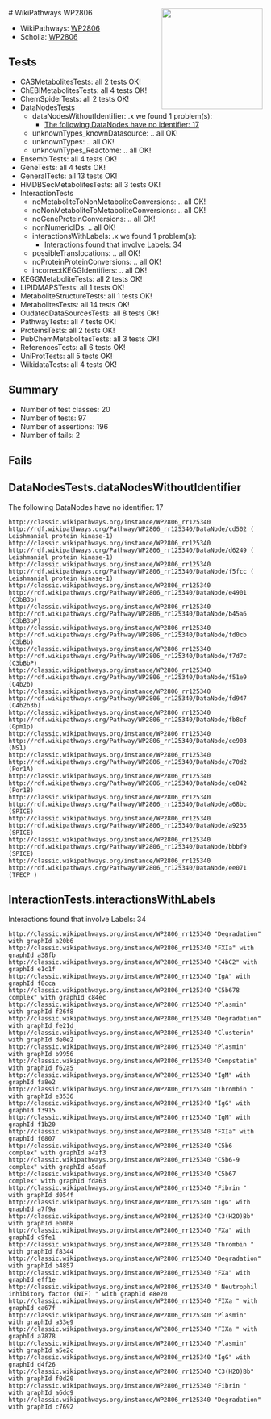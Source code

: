 <img style="float: right; width: 200px" src="https://upload.wikimedia.org/wikipedia/commons/thumb/8/83/Wplogo_with_text_500.png/640px-Wplogo_with_text_500.png" />
# WikiPathways WP2806

* WikiPathways: [WP2806](https://wikipathways.org/pathways/WP2806)
* Scholia: [WP2806](https://scholia.toolforge.org/wikipathways/WP2806)
## Tests
* CASMetabolitesTests: all 2 tests OK!
* ChEBIMetabolitesTests: all 4 tests OK!
* ChemSpiderTests: all 2 tests OK!
* DataNodesTests
    * dataNodesWithoutIdentifier: .x we found 1 problem(s):
        * [The following DataNodes have no identifier: 17](#8792c497)
    * unknownTypes_knownDatasource: .. all OK!
    * unknownTypes: .. all OK!
    * unknownTypes_Reactome: .. all OK!
* EnsemblTests: all 4 tests OK!
* GeneTests: all 4 tests OK!
* GeneralTests: all 13 tests OK!
* HMDBSecMetabolitesTests: all 3 tests OK!
* InteractionTests
    * noMetaboliteToNonMetaboliteConversions: .. all OK!
    * noNonMetaboliteToMetaboliteConversions: .. all OK!
    * noGeneProteinConversions: .. all OK!
    * nonNumericIDs: .. all OK!
    * interactionsWithLabels: .x we found 1 problem(s):
        * [Interactions found that involve Labels: 34](#fe97a8fa)
    * possibleTranslocations: .. all OK!
    * noProteinProteinConversions: .. all OK!
    * incorrectKEGGIdentifiers: .. all OK!
* KEGGMetaboliteTests: all 2 tests OK!
* LIPIDMAPSTests: all 1 tests OK!
* MetaboliteStructureTests: all 1 tests OK!
* MetabolitesTests: all 14 tests OK!
* OudatedDataSourcesTests: all 8 tests OK!
* PathwayTests: all 7 tests OK!
* ProteinsTests: all 2 tests OK!
* PubChemMetabolitesTests: all 3 tests OK!
* ReferencesTests: all 6 tests OK!
* UniProtTests: all 5 tests OK!
* WikidataTests: all 4 tests OK!


## Summary

* Number of test classes: 20
* Number of tests: 97
* Number of assertions: 196
* Number of fails: 2

## Fails

<a name="8792c497" />

## DataNodesTests.dataNodesWithoutIdentifier

The following DataNodes have no identifier: 17
```
http://classic.wikipathways.org/instance/WP2806_rr125340 http://rdf.wikipathways.org/Pathway/WP2806_rr125340/DataNode/cd502 ( Leishmanial protein kinase-1)
http://classic.wikipathways.org/instance/WP2806_rr125340 http://rdf.wikipathways.org/Pathway/WP2806_rr125340/DataNode/d6249 ( Leishmanial protein kinase-1)
http://classic.wikipathways.org/instance/WP2806_rr125340 http://rdf.wikipathways.org/Pathway/WP2806_rr125340/DataNode/f5fcc ( Leishmanial protein kinase-1)
http://classic.wikipathways.org/instance/WP2806_rr125340 http://rdf.wikipathways.org/Pathway/WP2806_rr125340/DataNode/e4901 (C3bB3b)
http://classic.wikipathways.org/instance/WP2806_rr125340 http://rdf.wikipathways.org/Pathway/WP2806_rr125340/DataNode/b45a6 (C3bB3bP)
http://classic.wikipathways.org/instance/WP2806_rr125340 http://rdf.wikipathways.org/Pathway/WP2806_rr125340/DataNode/fd0cb (C3bBb)
http://classic.wikipathways.org/instance/WP2806_rr125340 http://rdf.wikipathways.org/Pathway/WP2806_rr125340/DataNode/f7d7c (C3bBbP)
http://classic.wikipathways.org/instance/WP2806_rr125340 http://rdf.wikipathways.org/Pathway/WP2806_rr125340/DataNode/f51e9 (C4b2b)
http://classic.wikipathways.org/instance/WP2806_rr125340 http://rdf.wikipathways.org/Pathway/WP2806_rr125340/DataNode/fd947 (C4b2b3b)
http://classic.wikipathways.org/instance/WP2806_rr125340 http://rdf.wikipathways.org/Pathway/WP2806_rr125340/DataNode/fb8cf (Gpm1p)
http://classic.wikipathways.org/instance/WP2806_rr125340 http://rdf.wikipathways.org/Pathway/WP2806_rr125340/DataNode/ce903 (NS1)
http://classic.wikipathways.org/instance/WP2806_rr125340 http://rdf.wikipathways.org/Pathway/WP2806_rr125340/DataNode/c70d2 (Por1A)
http://classic.wikipathways.org/instance/WP2806_rr125340 http://rdf.wikipathways.org/Pathway/WP2806_rr125340/DataNode/ce842 (Por1B)
http://classic.wikipathways.org/instance/WP2806_rr125340 http://rdf.wikipathways.org/Pathway/WP2806_rr125340/DataNode/a68bc (SPICE)
http://classic.wikipathways.org/instance/WP2806_rr125340 http://rdf.wikipathways.org/Pathway/WP2806_rr125340/DataNode/a9235 (SPICE)
http://classic.wikipathways.org/instance/WP2806_rr125340 http://rdf.wikipathways.org/Pathway/WP2806_rr125340/DataNode/bbbf9 (SPICE)
http://classic.wikipathways.org/instance/WP2806_rr125340 http://rdf.wikipathways.org/Pathway/WP2806_rr125340/DataNode/ee071 (TFECP )
```

<a name="fe97a8fa" />

## InteractionTests.interactionsWithLabels

Interactions found that involve Labels: 34
```
http://classic.wikipathways.org/instance/WP2806_rr125340 "Degradation" with graphId a20b6
http://classic.wikipathways.org/instance/WP2806_rr125340 "FXIa" with graphId a38fb
http://classic.wikipathways.org/instance/WP2806_rr125340 "C4bC2" with graphId e1c1f
http://classic.wikipathways.org/instance/WP2806_rr125340 "IgA" with graphId f8cca
http://classic.wikipathways.org/instance/WP2806_rr125340 "C5b678 complex" with graphId c84ec
http://classic.wikipathways.org/instance/WP2806_rr125340 "Plasmin" with graphId f26f8
http://classic.wikipathways.org/instance/WP2806_rr125340 "Degradation" with graphId fe21d
http://classic.wikipathways.org/instance/WP2806_rr125340 "Clusterin" with graphId de0e2
http://classic.wikipathways.org/instance/WP2806_rr125340 "Plasmin" with graphId b9956
http://classic.wikipathways.org/instance/WP2806_rr125340 "Compstatin" with graphId f62a5
http://classic.wikipathways.org/instance/WP2806_rr125340 "IgM" with graphId fa8e2
http://classic.wikipathways.org/instance/WP2806_rr125340 "Thrombin " with graphId e3536
http://classic.wikipathways.org/instance/WP2806_rr125340 "IgG" with graphId f3915
http://classic.wikipathways.org/instance/WP2806_rr125340 "IgM" with graphId f1b20
http://classic.wikipathways.org/instance/WP2806_rr125340 "FXIa" with graphId f0807
http://classic.wikipathways.org/instance/WP2806_rr125340 "C5b6 complex" with graphId a4af3
http://classic.wikipathways.org/instance/WP2806_rr125340 "C5b6-9 complex" with graphId a5daf
http://classic.wikipathways.org/instance/WP2806_rr125340 "C5b67 complex" with graphId fda63
http://classic.wikipathways.org/instance/WP2806_rr125340 "Fibrin " with graphId d054f
http://classic.wikipathways.org/instance/WP2806_rr125340 "IgG" with graphId a7f9a
http://classic.wikipathways.org/instance/WP2806_rr125340 "C3(H2O)Bb" with graphId eb0b8
http://classic.wikipathways.org/instance/WP2806_rr125340 "FXa" with graphId c9fe1
http://classic.wikipathways.org/instance/WP2806_rr125340 "Thrombin " with graphId f8344
http://classic.wikipathways.org/instance/WP2806_rr125340 "Degradation" with graphId b4857
http://classic.wikipathways.org/instance/WP2806_rr125340 "FXa" with graphId eff1e
http://classic.wikipathways.org/instance/WP2806_rr125340 " Neutrophil inhibitory factor (NIF) " with graphId e8e20
http://classic.wikipathways.org/instance/WP2806_rr125340 "FIXa " with graphId ca67f
http://classic.wikipathways.org/instance/WP2806_rr125340 "Plasmin" with graphId a33e9
http://classic.wikipathways.org/instance/WP2806_rr125340 "FIXa " with graphId a7878
http://classic.wikipathways.org/instance/WP2806_rr125340 "Plasmin" with graphId a5e2c
http://classic.wikipathways.org/instance/WP2806_rr125340 "IgG" with graphId d4f26
http://classic.wikipathways.org/instance/WP2806_rr125340 "C3(H2O)Bb" with graphId f0d20
http://classic.wikipathways.org/instance/WP2806_rr125340 "Fibrin " with graphId a6dd9
http://classic.wikipathways.org/instance/WP2806_rr125340 "Degradation" with graphId c7692
```


